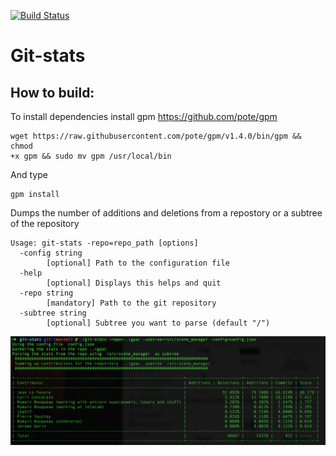 [![Build
Status](https://travis-ci.org/RodolpheFouquet/git-stats.svg?branch=master)](https://travis-ci.org/RodolpheFouquet/git-stats)

# Git-stats

## How to build:
To install dependencies install gpm https://github.com/pote/gpm
```
wget https://raw.githubusercontent.com/pote/gpm/v1.4.0/bin/gpm && chmod
+x gpm && sudo mv gpm /usr/local/bin
```

And type
```
gpm install 
```

Dumps the number of additions and deletions from a repostory or a
subtree of the repository

```
Usage: git-stats -repo=repo_path [options]
  -config string
    	[optional] Path to the configuration file
  -help
    	[optional] Displays this helps and quit
  -repo string
    	[mandatory] Path to the git repository
  -subtree string
    	[optional] Subtree you want to parse (default "/")
```

![Alt text](/screenshot.png?raw=true "Preview")

